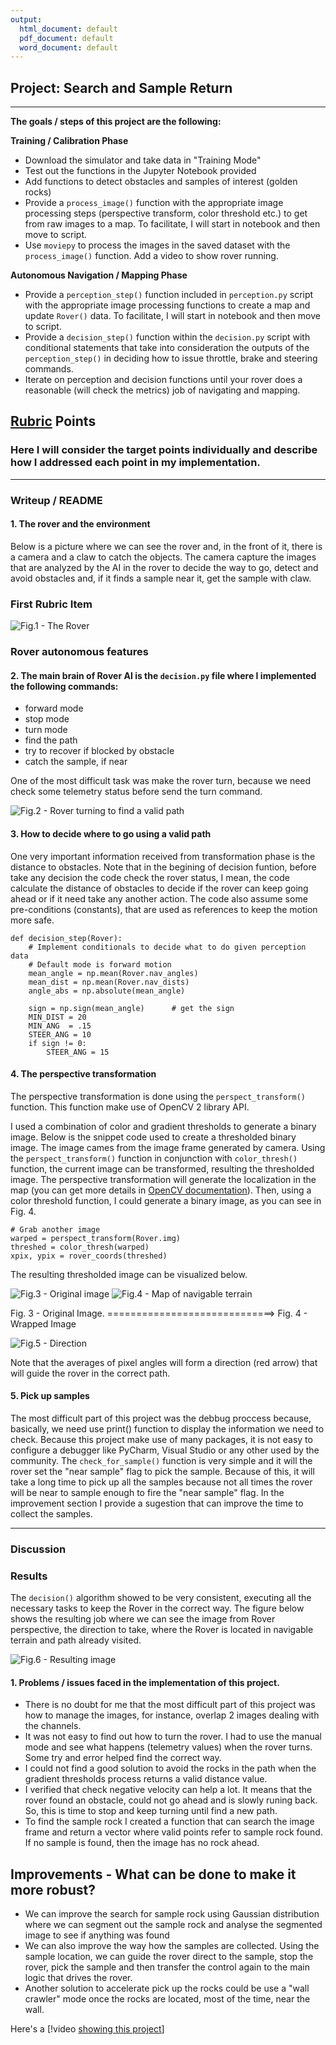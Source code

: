 ```yaml
---
output:
  html_document: default
  pdf_document: default
  word_document: default
---
```

## Project: Search and Sample Return

---


**The goals / steps of this project are the following:**  

**Training / Calibration Phase**  

* Download the simulator and take data in "Training Mode"
* Test out the functions in the Jupyter Notebook provided
* Add functions to detect obstacles and samples of interest (golden rocks)
* Provide a `process_image()` function with the appropriate image processing steps (perspective transform, color threshold etc.) to get from raw images to a map. To facilitate, I will start in notebook and then move to script.
* Use `moviepy` to process the images in the saved dataset with the `process_image()` function.  Add a video to show rover running.

**Autonomous Navigation / Mapping Phase**

* Provide a `perception_step()` function included in `perception.py` script with the appropriate image processing functions to create a map and update `Rover()` data. To facilitate, I will start in notebook and then move to script. 
* Provide a `decision_step()` function within the `decision.py` script with conditional statements that take into consideration the outputs of the `perception_step()` in deciding how to issue throttle, brake and steering commands. 
* Iterate on perception and decision functions until your rover does a reasonable (will check the metrics) job of navigating and mapping.  

[//]: # (Image References)

[image1]: ./output/the_rover.png
[image2]: ./calibration_images/example_grid1.jpg
[image3]: ./calibration_images/example_rock1.jpg
[image4]: ./output/warped_example.jpg
[image5]: ./output/warped_threshed.jpg
[image6]: ./output/direction.png
[image7]: ./misc/rover_turn.jpg
[image8]: ./misc/travelled.JPG

## [Rubric]() Points
### Here I will consider the target points individually and describe how I addressed each point in my implementation.  

---

### Writeup / README

#### 1. The rover and the environment  

Below is a picture where we can see the rover and, in the front of it, there is a camera and a claw to catch the objects.
The camera capture the images that are analyzed by the AI in the rover to decide the way to go, detect and avoid obstacles and, if it finds a sample near it, get the sample with claw.

### First Rubric Item

![Fig.1 - The Rover][image1]

### Rover autonomous features

#### 2. The main brain of Rover AI is the `decision.py` file where I implemented the following commands:
- forward mode
- stop mode
- turn mode
- find the path
- try to recover if blocked by obstacle
- catch the sample, if near

One of the most difficult task was make the rover turn, because we need check some telemetry status before send the 
turn command. 

![Fig.2 - Rover turning to find a valid path][image7]


#### 3. How to decide where to go using a valid path

One very important information received from transformation phase is the distance to obstacles.
Note that in the begining of decision funtion, before take any decision the code check the rover status, 
I mean, the code calculate the distance of obstacles to decide if the rover can keep going ahead or if it need take any another action. The code also assume some pre-conditions (constants), that are used as references to keep the motion more safe.

```{python}
def decision_step(Rover):
    # Implement conditionals to decide what to do given perception data
    # Default mode is forward motion
    mean_angle = np.mean(Rover.nav_angles)
    mean_dist = np.mean(Rover.nav_dists)
    angle_abs = np.absolute(mean_angle)

    sign = np.sign(mean_angle)      # get the sign
    MIN_DIST = 20
    MIN_ANG  = .15
    STEER_ANG = 10
    if sign != 0:
        STEER_ANG = 15 
```

#### 4. The perspective transformation

The perspective transformation is done using the `perspect_transform()` function. This function make use of OpenCV 2 library API. 

I used a combination of color and gradient thresholds to generate a binary image.
Below is the snippet code used to create a thresholded binary image.
The image cames from the image frame generated by camera. Using the `perspect_transform()` function in conjunction with `color_thresh()` function, the current image can be transformed, resulting the thresholded image.
The perspective transformation will generate the localization in the map (you can get more details in [OpenCV documentation](https://docs.opencv.org/2.4/)). Then, using a color threshold function, I could generate a binary image, as you can see in Fig. 4.


```{python}
# Grab another image
warped = perspect_transform(Rover.img)
threshed = color_thresh(warped)
xpix, ypix = rover_coords(threshed)
```

The resulting thresholded image can be visualized below.

![Fig.3 - Original image][image4]
![Fig.4 - Map of navigable terrain][image5]

Fig. 3 - Original Image. =============================> Fig. 4 - Wrapped Image

![Fig.5 - Direction][image6]

Note that the averages of pixel angles will form a direction (red arrow) that will guide the rover in the correct path.

#### 5. Pick up samples

The most difficult part of this project was the debbug proccess because, basically, we need use print() function to display the information we need to check. Because this project make use of many packages, it is not easy to configure a debugger like PyCharm, Visual Studio or any other used by the community.
The `check_for_sample()` function is very simple and it will the rover set the "near sample" flag to pick the sample. Because of this, it will take a long time to pick up all the samples because not all times the rover will be near to sample enough to fire the "near sample" flag. In the improvement section I provide a sugestion that can improve the time to collect the samples.

---

### Discussion

### Results

The `decision()` algorithm showed to be very consistent, executing all the necessary tasks to keep the Rover in the correct way.
The figure below shows the resulting job where we can see the image from Rover perspective, the direction to take, where the Rover is located in navigable terrain and path already visited.

![Fig.6 - Resulting image][image8]

#### 1. Problems  / issues faced in the implementation of this project.

* There is no doubt for me that the most difficult part of this project was how to manage the images, for instance, overlap 2 images dealing with the channels.
* It was not easy to find out how to turn the rover. I had to use the manual mode and see what happens (telemetry values) when the rover turns. Some try and error helped find the correct way.
* I could not find a good solution to avoid the rocks in the path when the gradient thresholds process returns a valid distance value.
* I verified that check negative velocity can help a lot. It means that the rover found an obstacle, could not go ahead and is slowly runing back. So, this is time to stop and keep turning until find a new path.
* To find the sample rock I created a function that can search the image frame and return a vector where valid points refer to sample rock found. If no sample is found, then the image has no rock ahead.

## Improvements - What can be done to make it more robust?

* We can improve the search for sample rock using Gaussian distribution where we can segment out the sample rock and analyse the segmented image to see if anything was found
* We can also improve the way how the samples are collected. Using the sample location, we can guide the rover direct to the sample, stop the rover, pick the sample and then transfer the control again to the main logic that drives the rover.
* Another solution to accelerate pick up the rocks could be use a "wall crawler" mode once the rocks are located, most of the time, near the wall.

Here's a [!video [showing this project](https://youtu.be/_4D8uPxcTbU)]
